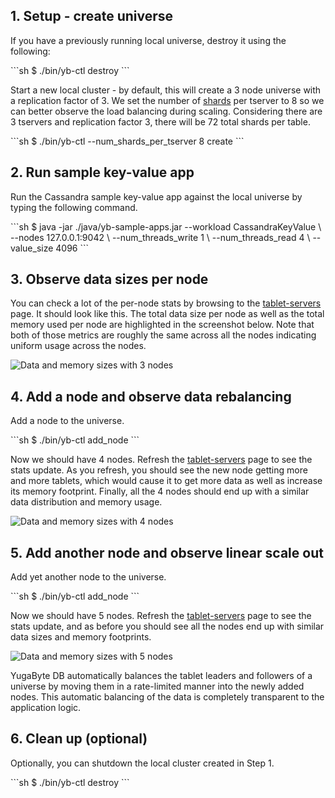 ## 1. Setup - create universe

If you have a previously running local universe, destroy it using the following:
<div class='copy separator-dollar'>
```sh
$ ./bin/yb-ctl destroy
```
</div>

Start a new local cluster - by default, this will create a 3 node universe with a replication factor of 3.
We set the number of [shards](../../architecture/concepts/sharding/) per tserver to 8 so we can better observe the load balancing during scaling.
Considering there are 3 tservers and replication factor 3, there will be 72 total shards per table.
<div class='copy separator-dollar'>
```sh
$ ./bin/yb-ctl --num_shards_per_tserver 8 create
```
</div>


## 2. Run sample key-value app

Run the Cassandra sample key-value app against the local universe by typing the following command.
<div class='copy separator-dollar'>
```sh
$ java -jar ./java/yb-sample-apps.jar --workload CassandraKeyValue \
                                    --nodes 127.0.0.1:9042 \
                                    --num_threads_write 1 \
                                    --num_threads_read 4 \
                                    --value_size 4096
```
</div>

## 3. Observe data sizes per node

You can check a lot of the per-node stats by browsing to the <a href='http://127.0.0.1:7000/tablet-servers' target="_blank">tablet-servers</a> page. It should look like this. The total data size per node as well as the total memory used per node are highlighted in the screenshot below. Note that both of those metrics are roughly the same across all the nodes indicating uniform usage across the nodes.

![Data and memory sizes with 3 nodes](/images/ce/auto-rebalancing-3-nodes.png)


## 4. Add a node and observe data rebalancing

Add a node to the universe.
<div class='copy separator-dollar'>
```sh
$ ./bin/yb-ctl add_node
```
</div>

Now we should have 4 nodes. Refresh the <a href='http://127.0.0.1:7000/tablet-servers' target="_blank">tablet-servers</a> page to see the stats update. As you refresh, you should see the new node getting more and more tablets, which would cause it to get more data as well as increase its memory footprint. Finally, all the 4 nodes should end up with a similar data distribution and memory usage.

![Data and memory sizes with 4 nodes](/images/ce/auto-rebalancing-4-nodes.png)


## 5. Add another node and observe linear scale out

Add yet another node to the universe.
<div class='copy separator-dollar'>
```sh
$ ./bin/yb-ctl add_node
```
</div>

Now we should have 5 nodes. Refresh the <a href='http://127.0.0.1:7000/tablet-servers' target="_blank">tablet-servers</a> page to see the stats update, and as before you should see all the nodes end up with similar data sizes and memory footprints.

![Data and memory sizes with 5 nodes](/images/ce/auto-rebalancing-5-nodes.png)

YugaByte DB automatically balances the tablet leaders and followers of a universe by moving them in a rate-limited manner into the newly added nodes. This automatic balancing of the data is completely transparent to the application logic.

## 6. Clean up (optional)

Optionally, you can shutdown the local cluster created in Step 1.
<div class='copy separator-dollar'>
```sh
$ ./bin/yb-ctl destroy
```
</div>
